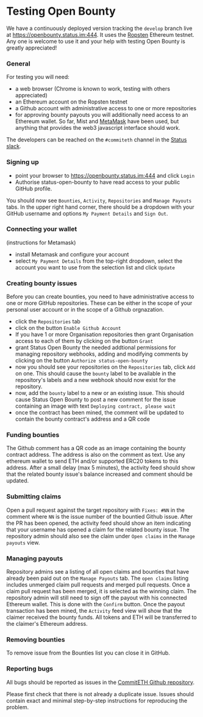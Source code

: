 # Testing Open Bounty

We have a continuously deployed version tracking the `develop` branch live at https://openbounty.status.im:444. It uses the [Ropsten](https://ropsten.io/) Ethereum testnet. Any one is welcome to use it and your help with testing Open Bounty is greatly appreciated!

### General

For testing you will need:
* a web browser (Chrome is known to work, testing with others appreciated)
* an Ethereum account on the Ropsten testnet
* a Github account with administrative access to one or more repositories
* for approving bounty payouts you will additionally need access to an Ethereum wallet. So far, Mist and [MetaMask](https://metamask.io/) have been used, but anything that provides the web3 javascript interface should work.

The developers can be reached on the `#commiteth` channel in the [Status slack](http://slack.status.im/).

### Signing up

* point your browser to https://openbounty.status.im:444 and click `Login`
* Authorise status-open-bounty to have read access to your public GitHub profile.

You should now see `Bounties`, `Activity`, `Repositories` and `Manage Payouts` tabs. In the upper right hand corner, there should be a dropdown with your GitHub username and options `My Payment Details` and `Sign Out`.


### Connecting your wallet

(instructions for Metamask)
* install Metamask and configure your account
* select `My Payment Details` from the top-right dropdown, select the account you want to use from the selection list and click `Update`


### Creating bounty issues

Before you can create bounties, you need to have administrative access to one or more GitHub repositories. These can be either in the scope of your personal user account or in the scope of a Github orgnazation.

* click the `Repositories` tab
* click on the button `Enable Github Account`
* If you have 1 or more Organisation repositories then grant Organisation access to each of them by clicking on the button `Grant` 
* grant Status Open Bounty the needed addtional permissions for managing repository webhooks, adding and modifying comments by clicking on the button `Authorize status-open-bounty`
* now you should see your repositories on the `Repositories` tab, click `Add` on one. This should cause the `bounty` label to be available in the repository's labels and a new webhook should now exist for the repository.
* now, add the `bounty` label to a new or an existing issue. This should cause Status Open Bounty to post a new comment for the issue containing an image with text `Deploying contract, please wait`
* once the contract has been mined, the comment will be updated to contain the bounty contract's address and a QR code


### Funding bounties

The Github comment has a QR code as an image containing the bounty contract address. The address is also on the comment as text. Use any ethereum wallet to send ETH and/or supported ERC20 tokens to this address. After a small delay (max 5 minutes), the activity feed should show that the related bounty issue's balance increased and comment should be updated.

### Submitting claims

Open a pull request against the target repository with `Fixes: #NN` in the comment where `NN` is the issue number of the bountied Github issue. After the PR has been opened, the activity feed should show an item indicating that your username has opened a claim for the related bounty issue. The repository admin should also see the claim under `Open claims` in the `Manage payouts` view.

### Managing payouts

Repository admins see a listing of all open claims and bounties that have already been paid out on the `Manage Payouts` tab. The `open claims` listing includes unmerged claim pull requests and merged pull requests. Once a claim pull request has been merged, it is selected as the winning claim. The repository admin will still need to sign off the payout with his connected Ethereum wallet. This is done with the `Confirm` button. Once the payout transaction has been mined, the `Activity` feed view will show that the claimer received the bounty funds. All tokens and ETH will be transferred to the claimer's Ethereum address.

### Removing bounties

To remove issue from the Bounties list you can close it in GitHub.  

### Reporting bugs

All bugs should be reported as issues in the [CommitETH Github repository](https://github.com/status-im/commiteth/issues).

Please first check that there is not already a duplicate issue. Issues should contain exact and minimal step-by-step instructions for reproducing the problem.
